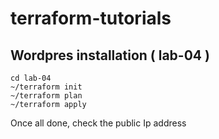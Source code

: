 # terraform-tutorials

## Wordpres installation ( lab-04 )

```
cd lab-04
~/terraform init
~/terraform plan
~/terraform apply

```

Once all done, check the public Ip address 